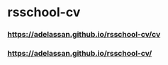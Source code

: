 # rsschool-cv

### https://adelassan.github.io/rsschool-cv/cv
### https://adelassan.github.io/rsschool-cv/


